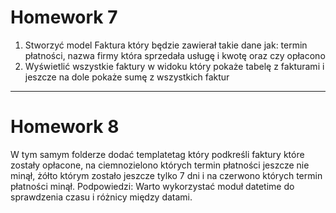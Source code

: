 # Homework 7
1. Stworzyć model Faktura który będzie zawierał takie dane jak: termin płatności, nazwa firmy która sprzedała usługę i kwotę oraz czy opłacono
2. Wyświetlić wszystkie faktury w widoku który pokaże tabelę z fakturami i jeszcze na dole pokaże sumę z wszystkich faktur

---
# Homework 8
W tym samym folderze dodać templatetag który podkreśli faktury które zostały opłacone, na ciemnozielono których termin płatności jeszcze nie minął, żółto którym zostało jeszcze tylko 7 dni i na czerwono których termin płatności minął. Podpowiedzi: Warto wykorzystać moduł datetime do sprawdzenia czasu i różnicy między datami.